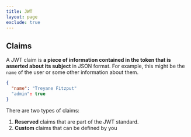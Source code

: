 ```yaml
---
title: JWT
layout: page
exclude: true
---
```


## Claims

A JWT claim is **a piece of information contained in the token that is asserted about its subject** in JSON format. For example, this might be the `name` of the user or some other information about them.
```json
{
  "name": "Treyane Fitzput"
  "admin": true
}
```

There are two types of claims:

1. **Reserved** claims that are part of the JWT standard.
2. **Custom** claims that can be defined by you


<!--stackedit_data:
eyJoaXN0b3J5IjpbOTEwNjMyNzEyLC00ODcyNTA1MzgsLTUyND
I0NTgyNl19
-->